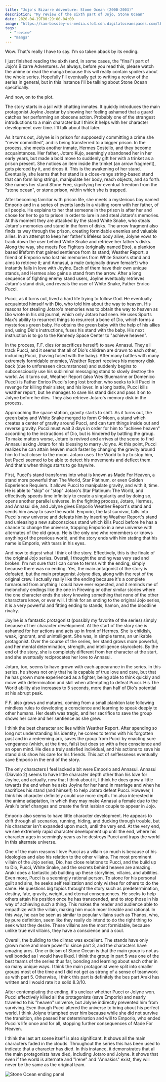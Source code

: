 ```yaml
---
title: "Jojo's Bizarre Adventure: Stone Ocean (2000-2003)"
description: "My review of the sixth part of Jojo, Stone Ocean"
date: 2020-04-19T00:29:00-04:00
image: "https://sam-bossley-us-media.sfo3.cdn.digitaloceanspaces.com/thoughts/2020/stone-ocean-end.jpg"
tags:
  - "review"
  - "manga"
---
```


Wow. That's really I have to say. I'm so taken aback by its ending.

I just finished reading the sixth (and, in some cases, the "final") part of Jojo's Bizarre Adventures. As always, before you read this, please watch the anime or read the manga because this will really contain spoilers about the whole series. Hopefully I'll eventually get to writing a review of the series in general, but in this instance I'll be talking about Stone Ocean specifically.

And now, on to the plot.

The story starts in a jail with chatting inmates. It quickly introduces the main protagonist Joylne Joestar by showing her feeling ashamed that a guard catches her performing an obscene action. Probably one of the strangest introductions to a main character but I think it helps with her character development over time. I'll talk about that later.

As it turns out, Jolyne is in prison for supposedly committing a crime she "never committed", and is being transferred to a bigger prison. In the process, she meets another inmate, Hermes Costello, and they become acquaintances. Her father, Jotaro Kujo, seemingly abandoned her in her early years, but made a bold move to suddenly gift her with a trinket as a prison present. She notices an item inside the trinket (an arrow fragment), gets pierced by it, and drops it. This is the awakening of her stand. Eventually, she learns that her stand is a close-range string-based stand that can form long strings, manipulate her body, reach objects, and so forth. She names her stand Stone Free, signifying her eventual freedom from the "stone ocean", or stone prison, within which she is trapped.

After becoming familiar with prison life, she meets a mysterious boy named Emporio and in a series of events lands in a visiting room with her father, of all people. He explains to her that someone in the prison is after her and chose for her to go to prison in order to lure in and steal Jotaro's memories. At this moment they are attacked by the stand White Snake, who steals Jotaro's memories and stand in the form of disks. The arrow fragment also finds its way through the prison, creating formidable enemies and valuable allies. In an attempt to keep her father's lifeless body alive, Jolyne vows to track down the user behind White Snake and retrieve her father's disks. Along the way, she meets Foo Fighters (originally named Etro), a plankton based lifeform that gained sentience from its stand; Weather Report, a friend of Emporio who lost his memories from White Snake's stand and aims to retrieve it; and Annasui, a male (originally drawn female?) who instantly falls in love with Joylne. Each of them have their own unique stands, and Hermes also gains a stand from the arrow. After a long sequence of fighting enemy stand users, Joylne eventually retrieves Jotaro's stand disk, and reveals the user of White Snake, Father Enrico Pucci.

Pucci, as it turns out, lived a hard life trying to follow God. He eventually acquainted himself with Dio, who told him about the way to heaven. His reasons for stealing Jotaro's memories was to obtain the way to heaven as Dio wrote in his old journal, which only Jotaro had seen. He uses Sports Max's ability to resurrect things to resurrect a bone of Dio, which forms a mysterious green baby. He obtains the green baby with the help of his allies and, using Dio's instructions, fuses his stand with the baby. His next instruction is to go to the Kennedy Space Center to "achieve heaven".

In the process, F.F. dies (or sacrifices herself) to save Annasui. They all track Pucci, and it seems that all of Dio's children are drawn to each other, including Pucci, (having fused with the baby). After many battles with many extremely formidable enemies, Weather Report receives his memory disk back (due to unforeseen circumstances) and suddenly begins to subconsciously use his subliminal messaging stand to slowly destroy the world. As it turns out, Weather Report (also Wes Bluemarine or Domenico Pucci) is Father Enrico Pucci's long lost brother, who seeks to kill Pucci in revenge for killing their sister, and his lover. In a long battle, Pucci kills weather report, but he manages to save his stand disk and pass it on to Jolyne before he dies. They also retrieve Jotaro's memory disk in the process.

Approaching the space station, gravity starts to shift. As it turns out, the green baby and White Snake merged to form C-Moon, a stand which creates a center of gravity around Pucci, and can turn things inside out and reverse gravity. Pucci must wait 3 days in order for him to "achieve heaven" according to the instructions of Dio, but is hindered by battling the group. To make matters worse, Jotaro is revived and arrives at the scene to find Annasui asking Jotaro for his blessing to marry Jolyne. At this point, Pucci realizes he can attain heaven much faster by changing the gravity around him to float closer to the moon. Jotaro uses The World to try to stop him, but Pucci seemed to be able to detect his movements and deflect them. And that's when things starts to go haywire.

First, Pucci's stand transforms into what is known as Made For Heaven, a stand more powerful than The World, Star Platinum, or even Golden Experience Requiem. It allows Pucci to manipulate gravity, and with it, time. He is able to "skip" or "stop" Jotaro's Star Platinum: The World, and effectively speeds time infinitely to create a singularity and by doing so, opens another parallel universe. In the fighting process, Jotaro, Hermes, and Annasui die, and Jolyne gives Emporio Weather Report's stand and sends him away to save the world. Emporio, the last survivor, falls into Pucci's new universe and defeats him by inserting Weather Report's stand and unleasing a new subconscious stand which kills Pucci before he has a chance to change the universe, trapping Emporio in a new universe with alternates of the old group. He is the only one who remembers or knows anything of the previous world, and the story ends with him stating that his name is Emporio, with tears in his eyes.

And now to digest what I think of the story. Effectively, this is the finale of the original Jojo series. Overall, I thought the ending was very sad and broken. I'm not sure that I can come to terms with the ending, simply because there was no ending. Yes, the main antagonist of the story is defeated, but the main protagonist Jolyne dies, along with the rest of the original crew. I actually really like the ending because it's a complete turnaround from anything I could have ever expected, and it reminds me of meloncholy endings like the one in Firewing or other similar stories where the one character ends the story knowing something that none of the other characters know, or ever will. I think for an ending to the original Jojo series, it is a very powerful and fitting ending to stands, hamon, and the bloodline rivalry.

Joylne is a fantastic protagonist (possibly my favorite of the series) simply because of her character development. At the start of the story she is ashamed for her actions and acts up in front of Hermes. She is childish, weak, ignorant, and unintelligent. She was, in simple terms, an unlikable protagonist. Over the course of the series, her stand grows more powerful, and her mental determination, strength, and intelligence skyrockets. By the end of the story, she is completely different from her character at the start, and she eventually reciprocates her love to Annasui.

Jotaro, too, seems to have grown with each appearance in the series. In this series, he shows not only that he is capable of true love and care, but that he has grown more experienced as a fighter, being able to think quickly and move with determination and skill when attempting to defeat Pucci. His The World ability also increases to 5 seconds, more than half of Dio's potential at his abrupt peak.

F.F. also grows and matures, coming from a small plankton lake following mindless rules to developing a conscience and learning to speak deeply to other humans. Her death was tragic, and her sacrifice to save the group shows her care and her sentience as she grew.

I think the best character arc lies within Weather Report. After spending so long not understanding his identity, he comes to terms with his forgotten past and in a redeeming arc, saves the group from Pucci by enacting sure vengeance (which, at the time, fails) but does so with a free conscience and an open mind. He dies a truly satisfied individual, and his actions to save his stand disk show his care for his friends. This act of selflessness eventually save Emporio in the end of the story.

The only characters I feel lacked a bit were Emporio and Annasui. Annasui (Diavolo 2) seems to have little character depth other than his love for Joylne, and actually, now that I think about it, I think he does grow a little towards the end when he asks Joylne for her hand in marriage and when he sacrifices his stand (and himself) to help Jotaro defeat Pucci. However, I think his character definitely could use more depth. I'm also interested in the anime adaptation, in which they may make Annasui a female due to the Araki's brief changes and create the first lesbian couple to appear in Jojo.

Emporio also seems to have little character development. He appears to drift through all scenarios, running, hiding, and ducking through trouble, but his character isn't expanded upon much, until the very end. At the very end, we see extremely rapid character development up until the end, where his character ages in seemingly years as he destroys Pucci and traps the world in this alternate universe.

One of the main reasons I love Pucci as a villain so much is because of his ideologies and also his relation to the other villains. The most prominent villain of the Jojo series, Dio, has close relations to Pucci, and the build up to Dio, Pucci, White Snake, and the secrets behind heaven are amazing. Araki does a fantastic job building up these storylines, villains, and abilities. Even more, Pucci is a seemingly rational person. To atone for his personal guilt and sins, he seeks self realization and only wishes for others to do the same. He questions big topics throught the story such as predetermination, destiny, fate, gravity, weight, and eternal consequences. He seeks to help others attain his position once he has transcended, and to stop those in his way of achieving such a thing. This makes the reader and audience able to empathize with the villain, making him much moer likeable and rational. In this way, he can be seen as similar to popular villains such as Thanos, who, by pure definition, seem like they really do intend to do the right thing to seek what they desire. These villains are the most formidable, because unlike true evil villains, they have a conscience and a soul.

Overall, the building to the climax was excellent. The stands have only grown more and more powerful since part 3, and the characters have amazing arcs. One criticism of Stone Ocean is that the main group is not as well bonded as I would have liked. I think the group in part 5 was one of the best teams of the series thus far, bonding and learning about each other in so many unique ways. I think the main protagonist were split into smaller groups most of the time and I did not get as strong of a sense of teamwork as with part 5. Otherwise, I think this part is definitely the bes part Araki has written and I would rate it a solid 8.3/10.

After contemplating the ending, it's unclear whether Pucci or Jolyne won. Pucci effectively killed all the protagonists (save Emporio) and nearly traveled to his "heaven" universe, but Jolyne indirectly prevented him from surviving. Even though Pucci altered the universe to bring about his perfect world, I think Jolyne triumphed over him because while she did not survive the transition, she passed her determination and will to Emporio, who ended Pucci's life once and for all, stopping further consequences of Made For Heaven.

I think the last art scene itself is also significant. It shows all the main characters faded in the clouds. Throughout the series this has been used to indicate that a character has died. In this instance, it demonstrates that all the main protagonists have died, including Jotaro and Jolyne. It shows that even if the world is alternate and "Irene" and "Annakiss" exist, they will never be the same as the original team.

![Stone Ocean ending panel](https://sam-bossley-us-media.sfo3.cdn.digitaloceanspaces.com/thoughts/2020/stone-ocean-end.jpg)
